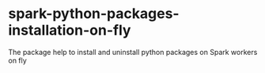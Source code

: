 # spark-python-packages-installation-on-fly
The package help to install and uninstall python packages on Spark workers on fly
